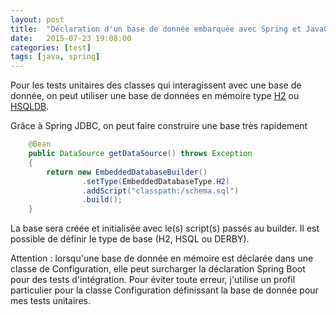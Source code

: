 ```yaml
---
layout: post
title:  "Déclaration d'un base de donnée embarquée avec Spring et JavaConfig"
date:   2015-07-23 19:08:00
categories: [test]
tags: [java, spring]
---
```


Pour les tests unitaires des classes qui interagissent avec une base de donnée, on peut utiliser une base de données en mémoire type [H2]() ou [HSQLDB]().

Grâce à Spring JDBC, on peut faire construire une base très rapidement 
 
```java
	@Bean
	public DataSource getDataSource() throws Exception
	{
		return new EmbeddedDatabaseBuilder()
				.setType(EmbeddedDatabaseType.H2)
				.addScript("classpath:/schema.sql")
				.build();
	}
```

La base sera créée et initialisée avec le(s) script(s) passés au builder. Il est possible de définir le type de base (H2, HSQL ou DERBY).

Attention : lorsqu'une base de donnée en mémoire est déclarée dans une classe de Configuration, elle peut surcharger la déclaration Spring Boot pour des tests d'intégration.
Pour éviter toute erreur, j'utilise un profil particulier pour la classe Configuration définissant la base de donnée pour mes tests unitaires. 
